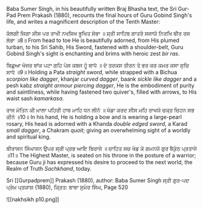 Baba Sumer Singh, in his beautifully written Braj Bhasha text, the Sri Gur-Pad Prem Prakash (1880), recounts the final hours of Guru Gobind Singh's life, and writes a magnificent description of the Tenth Master: 

ਕੱਲਗੀ ਜਿਗਾ ਸੀਸ ਪਰ ਰਾਖੀ ਨਖਸਿਖ ਭੂਖਿਤ ਸੋਭਾ ॥ ਸ਼੍ਰੀ ਸਾਹਿਬ ਗਾਤਰੇ ਸਜਾਯੋ ਨਿਰਖਿ ਬੀਰ ਰਸ ਲੋਭਾ ॥8॥
From head to toe He is beautifully adorned, from His plumed turban, to his Sri Sahib, His Sword, fastened with a shoulder-belt, Guru Gobind Singh's sight is enchanting and brims with heroic zest *bir ras*. 

ਬਿਛੁਆ ਖੰਜਰ ਬਾਂਕ ਪਟਾ ਗਹਿ ਪੇਸ ਕਬਜ ਹੂੰ ਬਾਧੋ ॥ ਦੋ ਤਰਕਸ ਤੀਰਨ ਤੇ ਭਰ ਕਰ ਕਮਰ ਕਸਾ ਸੁਚਿ ਸਾਧੋ ॥9॥
Holding a Pata *straight sword*, while strapped with a Bichua *scorpion like dagger*, khanjar *curved dagger*, baank *sickle like dagger* and a pesh kabz *straight armour piercing dagger*, He is the embodiment of purity and saintliness, while having fastened two quiver's, filled with arrows, to His waist sash *kamarkasa*.

ਰਾਜ ਮੋਤਿਨ ਕੀ ਮਾਲਾ ਪਹਿਰੀ ਹਾਥ ਮਾਹਿ ਧਨ ਲੀਨੋ ॥ ਖੰਡਾ ਕਰਦ ਸੀਸ ਮਹਿ ਰਾਖਯੋ ਚਕ੍ਰ ਚਿਹਨ ਸਭ ਕੀਨੋ ॥10॥
In his hand, He is holding a bow and is wearing a large-pearl rosary, His head is adorned with a Khanda *double edged sword*, a Karad *small dagger*, a Chakram *quoit*; giving an overwhelming sight of a worldly and spiritual king.

ਬੀਰਾਸਨ ਸਿੰਘਾਸਨ ਉਪਰ ਸ੍ਰੀ ਪ੍ਰਭ ਆਇ ਬਿਰਾਜੇ ॥ ਚਾਹਿਤ ਸਚ ਖੰਡ ਕੋ ਗਮਨਯੋ ਗੁਰ ਬੈਕੁੰਠ ਪ੍ਰਤਾਜੇ ॥11॥
The Highest Master, is seated on his throne in the posture of a warrior; because Guru ji has expressed his desire to proceed to the next world, the Realm of Truth *Sachkhand*, today.

Sri [[Gurpadprem]] Prakash (1880), author: Baba Sumer Singh
ਸ੍ਰੀ ਗੁਰ-ਪਦ ਪ੍ਰੇਮ ਪ੍ਰਕਾਸ਼ (1880), ਕ੍ਰਿਤ: ਬਾਬਾ ਸੁਮੇਰ ਸਿੰਘ, Page 520

![[nakhsikh p10.png]]